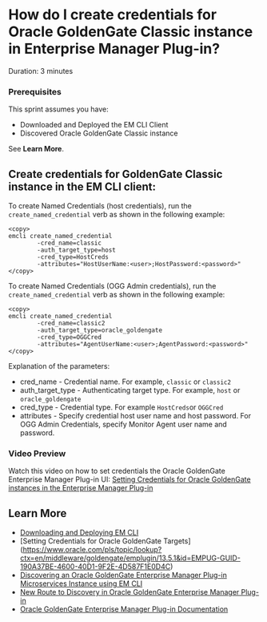 # How do I create credentials for Oracle GoldenGate Classic instance in Enterprise Manager Plug-in?
Duration: 3 minutes

### Prerequisites
This sprint assumes you have:
  * Downloaded and Deployed the EM CLI Client
  * Discovered Oracle GoldenGate Classic instance

See **Learn More**.

## Create credentials for GoldenGate Classic instance in the EM CLI client:

To create Named Credentials (host credentials), run the `create_named_credential` verb as shown in the following example:
```  
<copy>
emcli create_named_credential
        -cred_name=classic
        -auth_target_type=host
        -cred_type=HostCreds
        -attributes="HostUserName:<user>;HostPassword:<password>"
</copy>
```   
To create Named Credentials (OGG Admin credentials), run the `create_named_credential` verb as shown in the following example:
```  
<copy>
emcli create_named_credential
        -cred_name=classic2
        -auth_target_type=oracle_goldengate
        -cred_type=OGGCred
        -attributes="AgentUserName:<user>;AgentPassword:<password>"
</copy>
```   

Explanation of the parameters:
* cred_name - Credential name. For example, `classic` or `classic2`
* auth\_target\_type - Authenticating target type. For example, `host` or `oracle_goldengate`
* cred_type - Credential type. For example `HostCreds`or `OGGCred`
* attributes - Specify credential host user name and host password. For OGG Admin Credentials, specify Monitor Agent user name and password.

### Video Preview
Watch this video on how to set credentials the Oracle GoldenGate Enterprise Manager Plug-in UI: [Setting Credentials for Oracle GoldenGate instances in the Enterprise Manager Plug-in](youtube:zFaX348_LiA)

## Learn More

* [Downloading and Deploying EM CLI ](https://docs.oracle.com/en/enterprise-manager/cloud-control/enterprise-manager-cloud-control/13.4/emcli/downloading-and-deploying-em-cli.html#GUID-5DD77C55-387D-43C3-9DC2-2245569A6AFF)
* [Setting Credentials for Oracle GoldenGate Targets] (https://www.oracle.com/pls/topic/lookup?ctx=en/middleware/goldengate/emplugin/13.5.1&id=EMPUG-GUID-190A37BE-4600-40D1-9F2E-4D587F1E0D4C)
* [Discovering an Oracle GoldenGate Enterprise Manager Plug-in Microservices Instance using EM CLI](https://docs.oracle.com/en/middleware/goldengate/emplugin/13.5.1/empug/discovering-oracle-goldengate-targets-ma-instance-emcli.html#GUID-57AA8120-69C2-4818-9021-91E5F8BFFB7C)
* [New Route to Discovery in Oracle GoldenGate Enterprise Manager Plug-in](https://blogs.oracle.com/dataintegration/post/new-route-to-discovery-in-oracle-goldengate-enterprise-manager-plug-in-134200)
* [Oracle GoldenGate Enterprise Manager Plug-in Documentation](https://docs.oracle.com/en/middleware/goldengate/emplugin/index.html)
